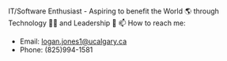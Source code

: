 IT/Software Enthusiast - Aspiring to benefit the World 🌎 through Technology 👨‍💻 and Leadership 🤝
📫 How to reach me:
- Email: logan.jones1@ucalgary.ca
- Phone: (825)994-1581

<!---
LoganJones1/LoganJones1 is a ✨ special ✨ repository because its `README.md` (this file) appears on your GitHub profile.
You can click the Preview link to take a look at your changes.
--->
